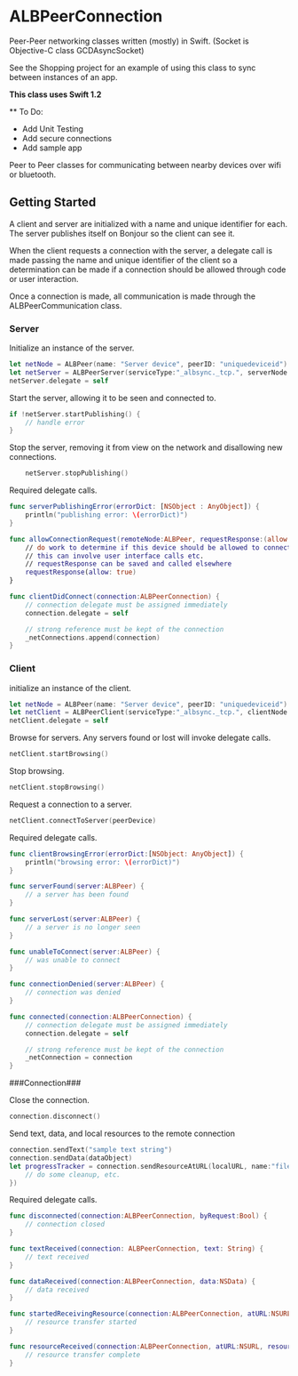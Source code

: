 # ALBPeerConnection
Peer-Peer networking classes written (mostly) in Swift. (Socket is Objective-C class GCDAsyncSocket)

See the Shopping project for an example of using this class to sync between instances of an app.

**This class uses Swift 1.2**

** To Do:
* Add Unit Testing
* Add secure connections
* Add sample app


Peer to Peer classes for communicating between nearby devices over wifi or bluetooth.


## Getting Started ##
A client and server are initialized with a name and unique identifier for each. The server publishes itself on Bonjour so the client can see it.

When the client requests a connection with the server, a delegate call is made passing the name and unique identifier of the client so a determination can be made if a connection should be allowed through code or user interaction.

Once a connection is made, all communication is made through the ALBPeerCommunication class.

### Server ###

Initialize an instance of the server.
```swift
let netNode = ALBPeer(name: "Server device", peerID: "uniquedeviceid")
let netServer = ALBPeerServer(serviceType:"_albsync._tcp.", serverNode:netNode, serverDelegate:nil)
netServer.delegate = self
```

Start the server, allowing it to be seen and connected to.
```swift
if !netServer.startPublishing() {
	// handle error
}
```

Stop the server, removing it from view on the network and disallowing new connections.
```swift
	netServer.stopPublishing()
```

Required delegate calls.
```swift
func serverPublishingError(errorDict: [NSObject : AnyObject]) {
	println("publishing error: \(errorDict)")
}

func allowConnectionRequest(remoteNode:ALBPeer, requestResponse:(allow:Bool)->()) {
	// do work to determine if this device should be allowed to connect
	// this can involve user interface calls etc.
	// requestResponse can be saved and called elsewhere
	requestResponse(allow: true)
}

func clientDidConnect(connection:ALBPeerConnection) {
	// connection delegate must be assigned immediately
	connection.delegate = self

	// strong reference must be kept of the connection
	_netConnections.append(connection)
}
```

### Client ###

initialize an instance of the client.
```swift
let netNode = ALBPeer(name: "Server device", peerID: "uniquedeviceid")
let netClient = ALBPeerClient(serviceType:"_albsync._tcp.", clientNode:netNode, clientDelegate:nil)
netClient.delegate = self
```

Browse for servers. Any servers found or lost will invoke delegate calls.
```swift
netClient.startBrowsing()
```

Stop browsing.
```swift
netClient.stopBrowsing()
```

Request a connection to a server.
```swift
netClient.connectToServer(peerDevice)
```

Required delegate calls.
```swift
func clientBrowsingError(errorDict:[NSObject: AnyObject]) {
	println("browsing error: \(errorDict)")
}

func serverFound(server:ALBPeer) {
	// a server has been found
}

func serverLost(server:ALBPeer) {
	// a server is no longer seen
}

func unableToConnect(server:ALBPeer) {
	// was unable to connect
}

func connectionDenied(server:ALBPeer) {
	// connection was denied
}

func connected(connection:ALBPeerConnection) {
	// connection delegate must be assigned immediately
	connection.delegate = self

	// strong reference must be kept of the connection
	_netConnection = connection
}
```

###Connection###

Close the connection.
```swift
connection.disconnect()
```

Send text, data, and local resources to the remote connection

```swift
connection.sendText("sample text string")
connection.sendData(dataObject)
let progressTracker = connection.sendResourceAtURL(localURL, name:"fileName", resourceID:"unique identifier", onCompletion: { (sent) -> () in
	// do some cleanup, etc.
})
```

Required delegate calls.
```swift
func disconnected(connection:ALBPeerConnection, byRequest:Bool) {
	// connection closed
}

func textReceived(connection: ALBPeerConnection, text: String) {
	// text received
}

func dataReceived(connection:ALBPeerConnection, data:NSData) {
	// data received
}

func startedReceivingResource(connection:ALBPeerConnection, atURL:NSURL, name:String, resourceID:String, progress:NSProgress) {
	// resource transfer started
}

func resourceReceived(connection:ALBPeerConnection, atURL:NSURL, resourceID:String) {
	// resource transfer complete
}
```
